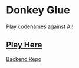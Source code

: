 # Donkey Glue

Play codenames against AI!

## [Play Here](https://donkeyglue.stevenhuyn.com/)

[Backend Repo](https://github.com/stevenhuyn/donkeyglue-backend/)


